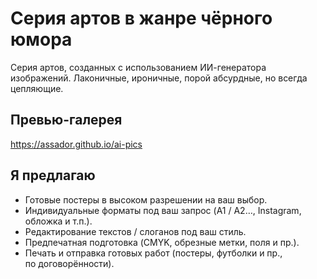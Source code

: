 # Серия артов в жанре чёрного юмора

Серия артов, созданных с использованием ИИ-генератора изображений.
Лаконичные, ироничные, порой абсурдные, но всегда цепляющие.

## Превью-галерея

https://assador.github.io/ai-pics

## Я предлагаю

* Готовые постеры в высоком разрешении на ваш выбор.
* Индивидуальные форматы под ваш запрос (A1 / A2…, Instagram, обложка и т.п.).
* Редактирование текстов / слоганов под ваш стиль.
* Предпечатная подготовка (CMYK, обрезные метки, поля и пр.).
* Печать и отправка готовых работ (постеры, футболки и пр., по договорённости).
